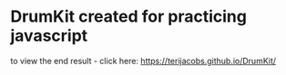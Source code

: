 # DrumKit created for practicing javascript

to view the end result - click here: https://terijacobs.github.io/DrumKit/
